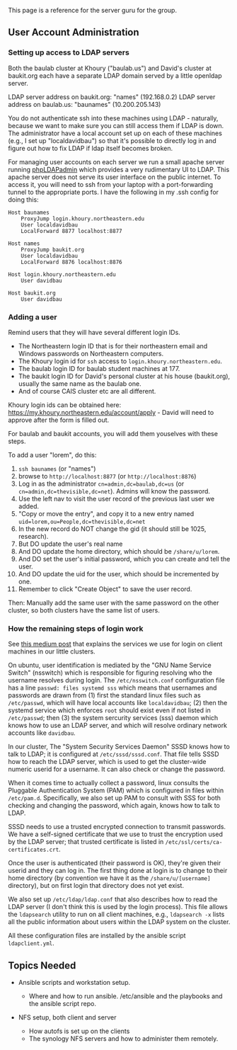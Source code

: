 This page is a reference for the server guru for the group.

## User Account Administration

### Setting up access to LDAP servers

Both the baulab cluster at Khoury ("baulab.us") and David's cluster at baukit.org each have a separate LDAP domain served by a little openldap server.

LDAP server address on baukit.org: "names" (192.168.0.2)
LDAP server address on baulab.us: "baunames" (10.200.205.143)

You do not authenticate ssh into these machines using LDAP - naturally, because we want to make sure you can still access them if LDAP is down. The administrator have a local account set up on each of these machines (e.g., I set up "localdavidbau") so that it's possible to directly log in and figure out how to fix LDAP if ldap itself becomes broken.

For managing user accounts on each server we run a small apache server running [phpLDAPadmin](https://github.com/leenooks/phpLDAPadmin) which provides a very rudimentary UI to LDAP.  This apache server does not serve its user interface on the public internet.  To access it, you will need to ssh from your laptop with a port-forwarding tunnel to the appropriate ports.  I have the following in my .ssh config for doing this:

```
Host baunames
    ProxyJump login.khoury.northeastern.edu
    User localdavidbau
    LocalForward 8877 localhost:8877

Host names
    ProxyJump baukit.org
    User localdavidbau
    LocalForward 8876 localhost:8876

Host login.khoury.northeastern.edu
    User davidbau

Host baukit.org
    User davidbau
```

### Adding a user

Remind users that they will have several different login IDs.
   * The Northeastern login ID that is for their northeastern email and Windows passwords on Northeastern computers.
   * The Khoury login id for `ssh` access to `login.khoury.northeastern.edu`.
   * The baulab login ID for baulab student machines at 177.
   * The baukit login ID for David's personal cluster at his house (baukit.org), usually the same name as the baulab one.
   * And of course CAIS cluster etc are all different.

Khoury login ids can be obtained here: https://my.khoury.northeastern.edu/account/apply - David will need to approve after the form is filled out.

For baulab and baukit accounts, you will add them youselves with these steps.

To add a user "lorem", do this:
  1. `ssh baunames` (or "names")
  2. browse to `http://localhost:8877` (or `http://localhost:8876`)
  3. Log in as the administrator `cn=admin,dc=baulab,dc=us` (or `cn=admin,dc=thevisible,dc=net`). Admins will know the password.
  4. Use the left nav to visit the user record of the previous last user we added.
  5. "Copy or move the entry", and copy it to a new entry named `uid=lorem,ou=People,dc=thevisible,dc=net`
  6. In the new record do NOT change the gid (it should still be 1025, research).
  7. But DO update the user's real name
  8. And DO update the home directory, which should be `/share/u/lorem`.
  9. And DO set the user's initial password, which you can create and tell the user.
  10. And DO update the uid for the user, which should be incremented by one.
  11. Remember to click "Create Object" to save the user record.

Then: Manually add the same user with the same password on the other cluster, so both clusters have the same list of users.

### How the remaining steps of login work

See [this medium post](https://medium.com/@fengliplatform/understanding-nss-and-pam-using-a-ssh-example-80512eb0f39e) that explains the services we use for login on client machines in our little clusters.

On ubuntu, user identification is mediated by the "GNU Name Service Switch" (nsswitch) which is responsible for figuring resolving who the username resolves during login.  The `/etc/nsswitch.conf` configuration file has a line `passwd: files systemd sss` which means that usernames and passwords are drawn from (1) first the standard linux files such as `/etc/passwd`, which will have local accounts like `localdavidbau`; (2) then the systemd service which enforces `root` should exist even if not listed in `/etc/passwd`; then (3) the system sercurity services (sss) daemon which knows how to use an LDAP server, and which will resolve ordinary network accounts like `davidbau`.

In our cluster, The "System Security Services Daemon" SSSD knows how to talk to LDAP; it is configured at `/etc/sssd/sssd.conf`.  That file tells SSSD how to reach the LDAP server, which is used to get the cluster-wide numeric userid for a username.  It can also check or change the password.

When it comes time to actually collect a password, linux consults the Pluggable Authentication System (PAM) which is configured in files within `/etc/pam.d`.  Specifically, we also set up PAM to consult with SSS for both checking and changing the password, which again, knows how to talk to LDAP.

SSSD needs to use a trusted encrypted connection to transmit passwords.  We have a self-signed certificate that we use to trust the encryption used by the LDAP server; that trusted certificate is listed in `/etc/ssl/certs/ca-certificates.crt`.

Once the user is authenticated (their password is OK), they're given their userid and they can log in.  The first thing done at login is to change to their home directory (by convention we have it as the `/share/u/[username]` directory), but on first login that directory does not yet exist.  

We also set up `/etc/ldap/ldap.conf` that also describes how to read the LDAP server (I don't think this is used by the login process). This file allows the `ldapsearch` utility to run on all client machines, e.g., `ldapsearch -x` lists all the public information about users within the LDAP system on the cluster.

All these configuration files are installed by the ansible script `ldapclient.yml`.

## Topics Needed

- Ansible scripts and workstation setup.
    - Where and how to run ansible.  /etc/ansible and the playbooks and the ansible script repo.

    
- NFS setup, both client and server
    - How autofs is set up on the clients
    - The synology NFS servers and how to administer them remotely.

